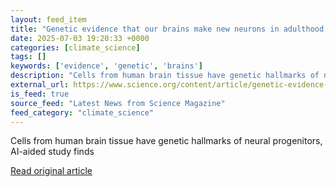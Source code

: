 ```yaml
---
layout: feed_item
title: "Genetic evidence that our brains make new neurons in adulthood may close a century-old debate"
date: 2025-07-03 19:20:33 +0000
categories: [climate_science]
tags: []
keywords: ['evidence', 'genetic', 'brains']
description: "Cells from human brain tissue have genetic hallmarks of neural progenitors, AI-aided study finds"
external_url: https://www.science.org/content/article/genetic-evidence-our-brains-make-new-neurons-adulthood-may-close-century-old-debate
is_feed: true
source_feed: "Latest News from Science Magazine"
feed_category: "climate_science"
---
```


Cells from human brain tissue have genetic hallmarks of neural progenitors, AI-aided study finds

[Read original article](https://www.science.org/content/article/genetic-evidence-our-brains-make-new-neurons-adulthood-may-close-century-old-debate)
